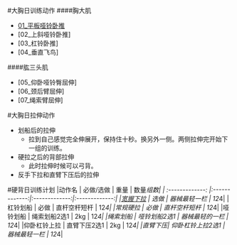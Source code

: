 #大胸日训练动作
####胸大肌
- [01_平板哑铃卧推](0101_pull_down.md)
- [02_上斜哑铃卧推]
- [03_杠铃卧推]
- [04_垂直飞鸟]

####肱三头肌
- [05_仰卧哑铃臀屈伸]
- [06_颈后臂屈伸]
- [07_绳索臂屈伸]

#大胸日拉伸动作
- 划船后的拉伸
    - 拉到自己感觉完全伸展开，保持住十秒。换另外一侧。两侧拉伸完开始下一组的训练。
- 硬拉之后的背部拉伸
    - 此时拉伸时候可以弓背。
- 反手下拉和直臂下压后的拉伸


#硬背日训练计划
|动作名 | 必做/选做 | 重量 | 数量*组数|
| :-------------: |:-------------:|:-------------:|:-------------:|
|[宽握下拉](01_pull_down.md) | 选做 |  器械最轻一栏 | 12*4|
|杠铃划船 | 必做 | 直杆空杆短杆 | 12*4|
|常规硬拉 | 必做 | 直杆空杆短杆 | 12*4|
|哑铃划船 | 绳索划船2选1 | 2kg | 12*4|
|绳索划船 | 哑铃划船2选1 | 器械最轻的一栏 | 12*4|
|仰卧杠铃上拉 | 直臂下压2选1 | 2kg | 12*4|
|直臂下压| 仰卧杠铃上拉2选1 | 器械最轻一栏 | 12*4|
